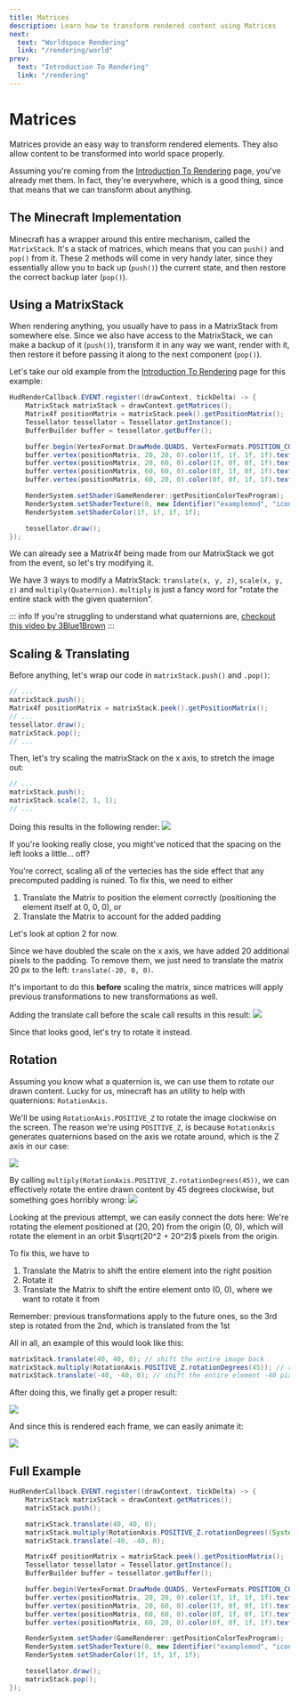 ```yaml
---
title: Matrices
description: Learn how to transform rendered content using Matrices
next:
  text: "Worldspace Rendering"
  link: "/rendering/world"
prev:
  text: "Introduction To Rendering"
  link: "/rendering"
---
```


# Matrices

Matrices provide an easy way to transform rendered elements. They also allow content to be transformed into world space properly.

Assuming you're coming from the [Introduction To Rendering](/rendering) page, you've already met them. In fact, they're everywhere, which is a good thing, since that means that we can transform about anything.

## The Minecraft Implementation
Minecraft has a wrapper around this entire mechanism, called the `MatrixStack`. It's a stack of matrices, which means that you can `push()` and `pop()` from it. These 2 methods will come in very handy later, since they essentially allow you to back up (`push()`) the current state, and then restore the correct backup later (`pop()`).

## Using a MatrixStack
When rendering anything, you usually have to pass in a MatrixStack from somewhere else. Since we also have access to the MatrixStack, we can make a backup of it (`push()`), transform it in any way we want, render with it, then restore it before passing it along to the next component (`pop()`).

Let's take our old example from the [Introduction To Rendering](/rendering) page for this example:

```java
HudRenderCallback.EVENT.register((drawContext, tickDelta) -> {
    MatrixStack matrixStack = drawContext.getMatrices();
    Matrix4f positionMatrix = matrixStack.peek().getPositionMatrix();
    Tessellator tessellator = Tessellator.getInstance();
    BufferBuilder buffer = tessellator.getBuffer();

    buffer.begin(VertexFormat.DrawMode.QUADS, VertexFormats.POSITION_COLOR_TEXTURE);
    buffer.vertex(positionMatrix, 20, 20, 0).color(1f, 1f, 1f, 1f).texture(0f, 0f).next();
    buffer.vertex(positionMatrix, 20, 60, 0).color(1f, 0f, 0f, 1f).texture(0f, 1f).next();
    buffer.vertex(positionMatrix, 60, 60, 0).color(0f, 1f, 0f, 1f).texture(1f, 1f).next();
    buffer.vertex(positionMatrix, 60, 20, 0).color(0f, 0f, 1f, 1f).texture(1f, 0f).next();

    RenderSystem.setShader(GameRenderer::getPositionColorTexProgram);
    RenderSystem.setShaderTexture(0, new Identifier("examplemod", "icon.png"));
    RenderSystem.setShaderColor(1f, 1f, 1f, 1f);

    tessellator.draw();
});
```

We can already see a Matrix4f being made from our MatrixStack we got from the event, so let's try modifying it.

We have 3 ways to modify a MatrixStack: `translate(x, y, z)`, `scale(x, y, z)` and `multiply(Quaternion)`. `multiply` is just a fancy word for "rotate the entire stack with the given quaternion".

::: info
If you're struggling to understand what quaternions are, [checkout this video by 3Blue1Brown](https://www.youtube.com/watch?v=d4EgbgTm0Bg)
:::

## Scaling & Translating

Before anything, let's wrap our code in `matrixStack.push()` and `.pop()`:

```java
// ...
matrixStack.push();
Matrix4f positionMatrix = matrixStack.peek().getPositionMatrix();
// ...
tessellator.draw();
matrixStack.pop();
// ...
```

Then, let's try scaling the matrixStack on the x axis, to stretch the image out:

```java
// ...
matrixStack.push();
matrixStack.scale(2, 1, 1);
// ...
```

Doing this results in the following render:
![](./_assets/matrices_0.png)

If you're looking really close, you might've noticed that the spacing on the left looks a little... off?

You're correct, scaling all of the vertecies has the side effect that any precomputed padding is ruined. To fix this, we need to either
1. Translate the Matrix to position the element correctly (positioning the element itself at 0, 0, 0), or
2. Translate the Matrix to account for the added padding

Let's look at option 2 for now.

Since we have doubled the scale on the x axis, we have added 20 additional pixels to the padding. To remove them, we just need to translate the matrix 20 px to the left: `translate(-20, 0, 0)`.

It's important to do this **before** scaling the matrix, since matrices will apply previous transformations to new transformations as well.

Adding the translate call before the scale call results in this result:
![](./_assets/matrices_1.png)

Since that looks good, let's try to rotate it instead.

## Rotation

Assuming you know what a quaternion is, we can use them to rotate our drawn content. Lucky for us, minecraft has an utility to help with quaternions: `RotationAxis`.

We'll be using `RotationAxis.POSITIVE_Z` to rotate the image clockwise on the screen. The reason we're using `POSITIVE_Z`, is because `RotationAxis` generates quaternions based on the axis we rotate around, which is the Z axis in our case:

![](./_assets/matrices_5.png)

By calling `multiply(RotationAxis.POSITIVE_Z.rotationDegrees(45))`, we can effectively rotate the entire drawn content by 45 degrees clockwise, but something goes horribly wrong:
![](./_assets/matrices_2.png)

Looking at the previous attempt, we can easily connect the dots here: We're rotating the element positioned at (20, 20) from the origin (0, 0), which will rotate the element in an orbit $\sqrt{20^2 + 20^2}$ pixels from the origin.

To fix this, we have to
1. Translate the Matrix to shift the entire element into the right position
2. Rotate it
3. Translate the Matrix to shift the entire element onto (0, 0), where we want to rotate it from

Remember: previous transformations apply to the future ones, so the 3rd step is rotated from the 2nd, which is translated from the 1st

All in all, an example of this would look like this:

```java
matrixStack.translate(40, 40, 0); // shift the entire image back
matrixStack.multiply(RotationAxis.POSITIVE_Z.rotationDegrees(45)); // rotate the image
matrixStack.translate(-40, -40, 0); // shift the entire element -40 pixels to the left and top, so the center of the image is at (0, 0)
```

After doing this, we finally get a proper result:

![](./_assets/matrices_3.png)

And since this is rendered each frame, we can easily animate it:

![](./_assets/matrices_4.webp)

## Full Example

```java
HudRenderCallback.EVENT.register((drawContext, tickDelta) -> {
    MatrixStack matrixStack = drawContext.getMatrices();
    matrixStack.push();

    matrixStack.translate(40, 40, 0);
    matrixStack.multiply(RotationAxis.POSITIVE_Z.rotationDegrees((System.currentTimeMillis() % 5000) / 5000f * 360f));
    matrixStack.translate(-40, -40, 0);

    Matrix4f positionMatrix = matrixStack.peek().getPositionMatrix();
    Tessellator tessellator = Tessellator.getInstance();
    BufferBuilder buffer = tessellator.getBuffer();

    buffer.begin(VertexFormat.DrawMode.QUADS, VertexFormats.POSITION_COLOR_TEXTURE);
    buffer.vertex(positionMatrix, 20, 20, 0).color(1f, 1f, 1f, 1f).texture(0f, 0f).next();
    buffer.vertex(positionMatrix, 20, 60, 0).color(1f, 0f, 0f, 1f).texture(0f, 1f).next();
    buffer.vertex(positionMatrix, 60, 60, 0).color(0f, 1f, 0f, 1f).texture(1f, 1f).next();
    buffer.vertex(positionMatrix, 60, 20, 0).color(0f, 0f, 1f, 1f).texture(1f, 0f).next();

    RenderSystem.setShader(GameRenderer::getPositionColorTexProgram);
    RenderSystem.setShaderTexture(0, new Identifier("examplemod", "icon.png"));
    RenderSystem.setShaderColor(1f, 1f, 1f, 1f);

    tessellator.draw();
    matrixStack.pop();
});
```